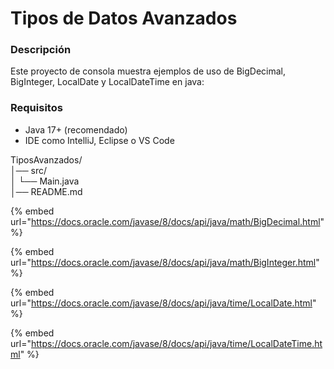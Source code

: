 # Tipos de Datos Avanzados

### Descripción

Este proyecto de consola muestra ejemplos de uso de BigDecimal, BigInteger, LocalDate y LocalDateTime en java:

### Requisitos

* Java 17+ (recomendado)
* IDE como IntelliJ, Eclipse o VS Code

TiposAvanzados/\
│── src/\
│ └── Main.java\
│── README.md

{% embed url="https://docs.oracle.com/javase/8/docs/api/java/math/BigDecimal.html" %}

{% embed url="https://docs.oracle.com/javase/8/docs/api/java/math/BigInteger.html" %}

{% embed url="https://docs.oracle.com/javase/8/docs/api/java/time/LocalDate.html" %}

{% embed url="https://docs.oracle.com/javase/8/docs/api/java/time/LocalDateTime.html" %}
